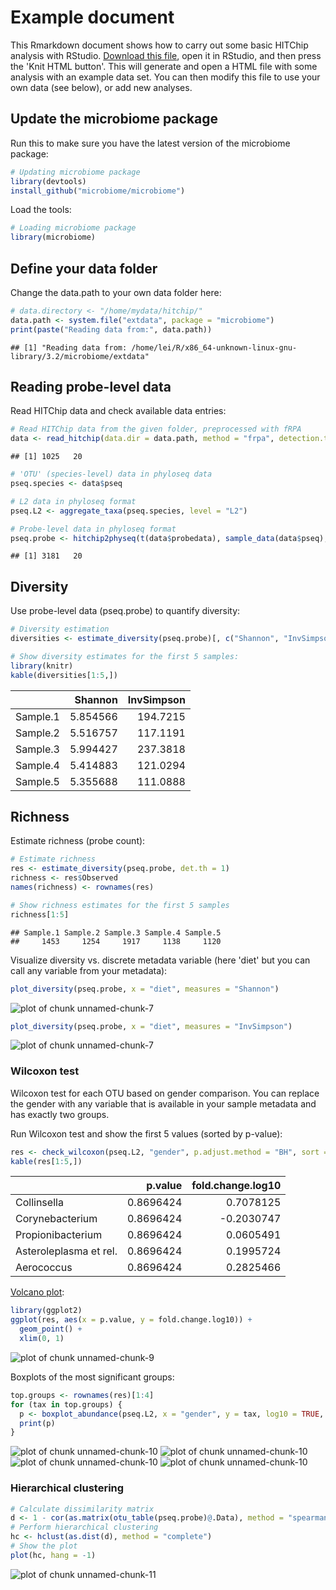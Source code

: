 # Example document

This Rmarkdown document shows how to carry out some basic HITChip analysis with RStudio. [Download this file](https://raw.githubusercontent.com/microbiome/microbiome/master/vignettes/Example.Rmd), open it in RStudio, and then press the 'Knit HTML button'. This will generate and open a HTML file with some analysis with an example data set. You can then modify this file to use your own data (see below), or add new analyses.


## Update the microbiome package

Run this to make sure you have the latest version of the microbiome package:


```r
# Updating microbiome package
library(devtools)
install_github("microbiome/microbiome")
```

Load the tools:


```r
# Loading microbiome package
library(microbiome)
```

## Define your data folder

Change the data.path to your own data folder here:


```r
# data.directory <- "/home/mydata/hitchip/"
data.path <- system.file("extdata", package = "microbiome")
print(paste("Reading data from:", data.path))
```

```
## [1] "Reading data from: /home/lei/R/x86_64-unknown-linux-gnu-library/3.2/microbiome/extdata"
```


## Reading probe-level data

Read HITChip data and check available data entries:


```r
# Read HITChip data from the given folder, preprocessed with fRPA
data <- read_hitchip(data.dir = data.path, method = "frpa", detection.threshold = 10^1.8)
```

```
## [1] 1025   20
```

```r
# 'OTU' (species-level) data in phyloseq data
pseq.species <- data$pseq

# L2 data in phyloseq format
pseq.L2 <- aggregate_taxa(pseq.species, level = "L2")

# Probe-level data in phyloseq format
pseq.probe <- hitchip2physeq(t(data$probedata), sample_data(data$pseq), detection.limit = 10^1.8)
```

```
## [1] 3181   20
```

## Diversity 

Use probe-level data (pseq.probe) to quantify diversity:


```r
# Diversity estimation
diversities <- estimate_diversity(pseq.probe)[, c("Shannon", "InvSimpson")]

# Show diversity estimates for the first 5 samples:
library(knitr)
kable(diversities[1:5,])
```



|         |  Shannon| InvSimpson|
|:--------|--------:|----------:|
|Sample.1 | 5.854566|   194.7215|
|Sample.2 | 5.516757|   117.1191|
|Sample.3 | 5.994427|   237.3818|
|Sample.4 | 5.414883|   121.0294|
|Sample.5 | 5.355688|   111.0888|


## Richness

Estimate richness (probe count):


```r
# Estimate richness
res <- estimate_diversity(pseq.probe, det.th = 1)
richness <- res$Observed
names(richness) <- rownames(res)

# Show richness estimates for the first 5 samples
richness[1:5]
```

```
## Sample.1 Sample.2 Sample.3 Sample.4 Sample.5 
##     1453     1254     1917     1138     1120
```


Visualize diversity vs. discrete metadata variable (here 'diet' but you can call any variable from your metadata):


```r
plot_diversity(pseq.probe, x = "diet", measures = "Shannon")
```

![plot of chunk unnamed-chunk-7](figure/unnamed-chunk-7-1.png) 

```r
plot_diversity(pseq.probe, x = "diet", measures = "InvSimpson")
```

![plot of chunk unnamed-chunk-7](figure/unnamed-chunk-7-2.png) 

### Wilcoxon test

Wilcoxon test for each OTU based on gender comparison. You can replace the gender with any variable that is available in your sample metadata and has exactly two groups.


Run Wilcoxon test and show the first 5 values (sorted by p-value):


```r
res <- check_wilcoxon(pseq.L2, "gender", p.adjust.method = "BH", sort = TRUE)
kable(res[1:5,])
```



|                       |   p.value| fold.change.log10|
|:----------------------|---------:|-----------------:|
|Collinsella            | 0.8696424|         0.7078125|
|Corynebacterium        | 0.8696424|        -0.2030747|
|Propionibacterium      | 0.8696424|         0.0605491|
|Asteroleplasma et rel. | 0.8696424|         0.1995724|
|Aerococcus             | 0.8696424|         0.2825466|

[Volcano plot](https://en.wikipedia.org/wiki/Volcano_plot_%28statistics%29):


```r
library(ggplot2)
ggplot(res, aes(x = p.value, y = fold.change.log10)) + 
  geom_point() + 
  xlim(0, 1)
```

![plot of chunk unnamed-chunk-9](figure/unnamed-chunk-9-1.png) 

Boxplots of the most significant groups:


```r
top.groups <- rownames(res)[1:4]
for (tax in top.groups) {
  p <- boxplot_abundance(pseq.L2, x = "gender", y = tax, log10 = TRUE, title = tax)
  print(p)
}
```

![plot of chunk unnamed-chunk-10](figure/unnamed-chunk-10-1.png) ![plot of chunk unnamed-chunk-10](figure/unnamed-chunk-10-2.png) ![plot of chunk unnamed-chunk-10](figure/unnamed-chunk-10-3.png) ![plot of chunk unnamed-chunk-10](figure/unnamed-chunk-10-4.png) 


### Hierarchical clustering


```r
# Calculate dissimilarity matrix
d <- 1 - cor(as.matrix(otu_table(pseq.probe)@.Data), method = "spearman")
# Perform hierarchical clustering
hc <- hclust(as.dist(d), method = "complete")
# Show the plot
plot(hc, hang = -1)
```

![plot of chunk unnamed-chunk-11](figure/unnamed-chunk-11-1.png) 



